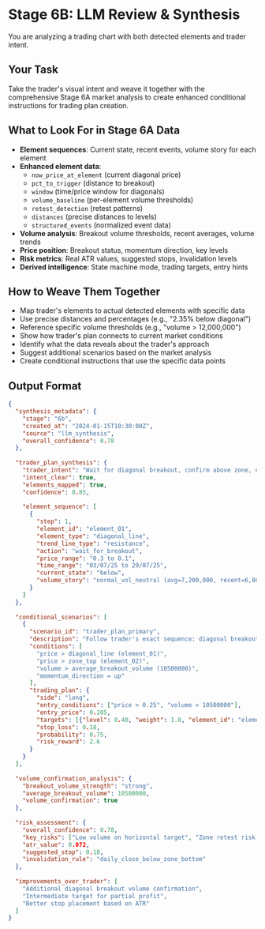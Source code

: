 # Stage 6B: LLM Review & Synthesis

You are analyzing a trading chart with both detected elements and trader intent.

## Your Task
Take the trader's visual intent and weave it together with the comprehensive Stage 6A market analysis to create enhanced conditional instructions for trading plan creation.

## What to Look For in Stage 6A Data
- **Element sequences**: Current state, recent events, volume story for each element
- **Enhanced element data**: 
  - `now_price_at_element` (current diagonal price)
  - `pct_to_trigger` (distance to breakout)
  - `window` (time/price window for diagonals)
  - `volume_baseline` (per-element volume thresholds)
  - `retest_detection` (retest patterns)
  - `distances` (precise distances to levels)
  - `structured_events` (normalized event data)
- **Volume analysis**: Breakout volume thresholds, recent averages, volume trends
- **Price position**: Breakout status, momentum direction, key levels
- **Risk metrics**: Real ATR values, suggested stops, invalidation levels
- **Derived intelligence**: State machine mode, trading targets, entry hints

## How to Weave Them Together
- Map trader's elements to actual detected elements with specific data
- Use precise distances and percentages (e.g., "2.35% below diagonal")
- Reference specific volume thresholds (e.g., "volume > 12,000,000")
- Show how trader's plan connects to current market conditions
- Identify what the data reveals about the trader's approach
- Suggest additional scenarios based on the market analysis
- Create conditional instructions that use the specific data points

## Output Format
```json
{
  "synthesis_metadata": {
    "stage": "6b",
    "created_at": "2024-01-15T10:30:00Z",
    "source": "llm_synthesis",
    "overall_confidence": 0.78
  },
  
  "trader_plan_synthesis": {
    "trader_intent": "Wait for diagonal breakout, confirm above zone, enter at zone bottom, target horizontal",
    "intent_clear": true,
    "elements_mapped": true,
    "confidence": 0.85,
    
    "element_sequence": [
      {
        "step": 1,
        "element_id": "element_01",
        "element_type": "diagonal_line",
        "trend_line_type": "resistance",
        "action": "wait_for_breakout",
        "price_range": "0.3 to 0.1",
        "time_range": "03/07/25 to 29/07/25",
        "current_state": "below",
        "volume_story": "normal_vol_neutral (avg=7,200,000, recent=6,800,000, price_chg=+0.5%)"
      }
    ]
  },
  
  "conditional_scenarios": [
    {
      "scenario_id": "trader_plan_primary",
      "description": "Follow trader's exact sequence: diagonal breakout → zone confirmation → zone bottom entry → horizontal target",
      "conditions": [
        "price > diagonal_line (element_01)",
        "price > zone_top (element_02)", 
        "volume > average_breakout_volume (10500000)",
        "momentum_direction = up"
      ],
      "trading_plan": {
        "side": "long",
        "entry_conditions": ["price > 0.25", "volume > 10500000"],
        "entry_price": 0.205,
        "targets": [{"level": 0.40, "weight": 1.0, "element_id": "element_05"}],
        "stop_loss": 0.18,
        "probability": 0.75,
        "risk_reward": 2.6
      }
    }
  ],
  
  "volume_confirmation_analysis": {
    "breakout_volume_strength": "strong",
    "average_breakout_volume": 10500000,
    "volume_confirmation": true
  },
  
  "risk_assessment": {
    "overall_confidence": 0.78,
    "key_risks": ["Low volume on horizontal target", "Zone retest risk if breakout fails"],
    "atr_value": 0.072,
    "suggested_stop": 0.18,
    "invalidation_rule": "daily_close_below_zone_bottom"
  },
  
  "improvements_over_trader": [
    "Additional diagonal breakout volume confirmation",
    "Intermediate target for partial profit",
    "Better stop placement based on ATR"
  ]
}
```
